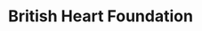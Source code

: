---
title: "British Heart Foundation"
url: /bromley/british-heart-foundation/
shop: Gebrauchtwaren
---
